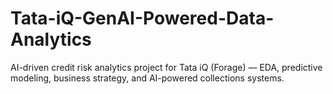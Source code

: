 # Tata-iQ-GenAI-Powered-Data-Analytics
AI-driven credit risk analytics project for Tata iQ (Forage) — EDA, predictive modeling, business strategy, and AI-powered collections systems.
